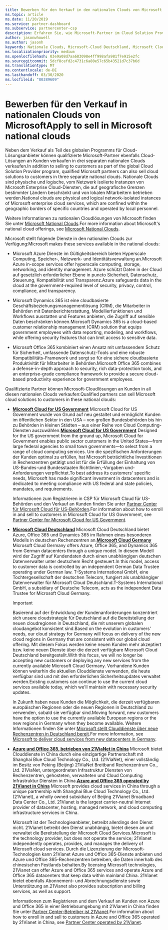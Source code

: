 ```yaml
---
title: Bewerben für den Verkauf in den nationalen Clouds von Microsoft | Partner Center
ms.topic: article
ms.date: 11/20/2019
ms.service: partner-dashboard
ms.subservice: partnercenter-csp
description: Erfahren Sie, wie Microsoft-Partner im Cloud Solution Provider-Programm Kunden, die in unterstützten nationalen Clouds angemeldet sind, verkaufen können.
author: jasonwhowell
ms.author: jasonh
keywords: Nationale Clouds, Microsoft-Cloud Deutschland, Microsoft Cloud for US Government, 21Vianet, Microsoft Cloud China
ms.localizationpriority: medium
ms.openlocfilehash: 03e9a08d7aa683098e4ff998afa981f7e915e2fc
ms.sourcegitcommit: 5dcf8cefd2c4731c6a80e57c65b43521d7c37b6d
ms.translationtype: MT
ms.contentlocale: de-DE
ms.lasthandoff: 03/30/2020
ms.locfileid: "80389609"
---
```

# <a name="apply-to-sell-in-microsoft-national-clouds"></a><span data-ttu-id="0131e-104">Bewerben für den Verkauf in nationalen Clouds von Microsoft</span><span class="sxs-lookup"><span data-stu-id="0131e-104">Apply to sell in Microsoft national clouds</span></span>

<span data-ttu-id="0131e-105">Neben dem Verkauf als Teil des globalen Programms für Cloud-Lösungsanbieter können qualifizierte Microsoft-Partner ebenfalls Cloud-Lösungen an Kunden verkaufen in drei separaten nationalen Clouds verkaufen.</span><span class="sxs-lookup"><span data-stu-id="0131e-105">In addition to selling to customers as part of the global Cloud Solution Provider program, qualified Microsoft partners can also sell cloud solutions to customers in three separate national clouds.</span></span> <span data-ttu-id="0131e-106">Nationale Clouds sind physische und logische, vom Netzwerk isolierte Instanzen von Microsoft Enterprise Cloud-Diensten, die auf geografische Grenzen bestimmter Ländern beschränkt und von lokalen Mitarbeitern betrieben werden.</span><span class="sxs-lookup"><span data-stu-id="0131e-106">National clouds are physical and logical network-isolated instances of Microsoft enterprise cloud services, which are confined within the geographic borders of specific countries and operated by local personnel.</span></span> 

<span data-ttu-id="0131e-107">Weitere Informationen zu nationalen Cloudlösungen von Microsoft finden Sie unter [Microsoft National Clouds](https://www.microsoft.com/trustcenter/cloudservices/nationalcloud).</span><span class="sxs-lookup"><span data-stu-id="0131e-107">For more information about Microsoft's national cloud offerings, see [Microsoft National Clouds](https://www.microsoft.com/trustcenter/cloudservices/nationalcloud).</span></span>

<span data-ttu-id="0131e-108">Microsoft stellt folgende Dienste in den nationalen Clouds zur Verfügung:</span><span class="sxs-lookup"><span data-stu-id="0131e-108">Microsoft makes these services available in the national clouds:</span></span>

-   <span data-ttu-id="0131e-109">Microsoft Azure Dienste im Gültigkeitsbereich bieten Hyperscale Computing, Speicher-, Netzwerk- und Identitätsverwaltung an.</span><span class="sxs-lookup"><span data-stu-id="0131e-109">Microsoft Azure in-scope services offer hyperscale computing, storage, networking, and identity management.</span></span> <span data-ttu-id="0131e-110">Azure schützt Daten in der Cloud auf gesetzlich erforderlicher Ebene in puncto Sicherheit, Datenschutz, Steuerung, Kompatibilität und Transparenz.</span><span class="sxs-lookup"><span data-stu-id="0131e-110">Azure safeguards data in the cloud at the government-required level of security, privacy, control, compliance, and transparency.</span></span>

-   <span data-ttu-id="0131e-111">Microsoft Dynamics 365 ist eine cloudbasierte Geschäftsbeziehungsmanagementlösung (CRM), die Mitarbeiter in Behörden mit Datenberichterstattung, Modellierfunktionen und Workflows ausstatten und Features anbieten, die Zugriff auf sensible Daten beschränken können.</span><span class="sxs-lookup"><span data-stu-id="0131e-111">Microsoft Dynamics 365 is a cloud-based customer relationship management (CRM) solution that equips government employees with data reporting, modeling, and workflows, while offering security features that can limit access to sensitive data.</span></span>

-   <span data-ttu-id="0131e-112">Microsoft Office 365 kombiniert einen Ansatz mit umfassendem Schutz für Sicherheit, umfassende Datenschutz-Tools und eine robuste Kompatibilitäts-Framework und sorgt so für eine sichere cloudbasierte Produktivität für Mitarbeiter in Behörden.</span><span class="sxs-lookup"><span data-stu-id="0131e-112">Microsoft Office 365 combines a defense-in-depth approach to security, rich data-protection tools, and an enterprise-grade compliance framework to provide a secure cloud-based productivity experience for government employees.</span></span>

<span data-ttu-id="0131e-113">Qualifizierte Partner können Microsoft-Cloudlösungen an Kunden in all diesen nationalen Clouds verkaufen:</span><span class="sxs-lookup"><span data-stu-id="0131e-113">Qualified partners can sell Microsoft cloud solutions to customers in these national clouds:</span></span>

-   <span data-ttu-id="0131e-114">[**Microsoft Cloud for US Government**](https://www.microsoft.com/trustcenter/cloudservices/nationalcloud#Microsoft_Cloud_for_US) Microsoft Cloud for US Government wurde von Grund auf neu gestaltet und ermöglicht Kunden im öffentlichen Sektor in den USA – von großen Bundesbehörden bis hin zu Behörden in kleinen Städten – aus einer Reihe von Cloud Computing-Diensten auszuwählen.</span><span class="sxs-lookup"><span data-stu-id="0131e-114">[**Microsoft Cloud for US Government**](https://www.microsoft.com/trustcenter/cloudservices/nationalcloud#Microsoft_Cloud_for_US) Designed for the US government from the ground up, Microsoft Cloud for Government enables public sector customers in the United States—from large federal agencies to small town governments—to select from a range of cloud computing services.</span></span> <span data-ttu-id="0131e-115">Um die spezifischen Anforderungen der Kunden optimal zu erfüllen, hat Microsoft beträchtliche Investitionen in Rechenzentren getätigt und ist für die Erfüllung der Einhaltung von US-Bundes-und Bundesstaaten Richtlinien,-Vorgaben und-Anforderungen verpflichtet.</span><span class="sxs-lookup"><span data-stu-id="0131e-115">To best address its customers' specific needs, Microsoft has made significant investment in datacenters and is dedicated to meeting compliance with US federal and state policies, mandates, and requirements.</span></span> 

    <span data-ttu-id="0131e-116">Informationen zum Registrieren in CSP für Microsoft Cloud für US-Behörden und den Verkauf an Kunden finden Sie unter [Partner Center für Microsoft Cloud für US-Behörden](partner-center-for-microsoft-us-govt-cloud.md).</span><span class="sxs-lookup"><span data-stu-id="0131e-116">For information about how to enroll in and sell to customers in Microsoft Cloud for US Government, see [Partner Center for Microsoft Cloud for US Government](partner-center-for-microsoft-us-govt-cloud.md).</span></span>

-   <span data-ttu-id="0131e-117">[**Microsoft Cloud Deutschland**](https://www.microsoft.com/trustcenter/cloudservices/nationalcloud#Microsoft_Cloud_Germany) Microsoft Cloud Deutschland bietet Azure, Office 365 und Dynamics 365 im Rahmen eines besonderen Modells in deutschen Rechenzentren an.</span><span class="sxs-lookup"><span data-stu-id="0131e-117">[**Microsoft Cloud Germany**](https://www.microsoft.com/trustcenter/cloudservices/nationalcloud#Microsoft_Cloud_Germany) Microsoft Cloud Germany offers Azure, Office 365, and Dynamics 365 from German datacenters through a unique model.</span></span> <span data-ttu-id="0131e-118">In diesem Modell wird der Zugriff auf Kundendaten durch einen unabhängigen deutschen Datenverwalter unter deutschem Recht gesteuert.</span><span class="sxs-lookup"><span data-stu-id="0131e-118">In this model, access to customer data is controlled by an independent German Data Trustee operating under German law.</span></span> <span data-ttu-id="0131e-119">T-Systems International GmbH, eine Tochtergesellschaft der deutschen Telecom, fungiert als unabhängiger Datenverwalter für Microsoft Cloud Deutschland.</span><span class="sxs-lookup"><span data-stu-id="0131e-119">T-Systems International GmbH, a subsidiary of Deutsche Telecom, acts as the independent Data Trustee for Microsoft Cloud Germany.</span></span> 

    > [!IMPORTANT]  
    > <span data-ttu-id="0131e-120">Basierend auf der Entwicklung der Kundenanforderungen konzentriert sich unsere cloudstrategie für Deutschland auf die Bereitstellung der neuen cloudregionen in Deutschland, die mit unserem globalen cloudangebot konsistent sind.</span><span class="sxs-lookup"><span data-stu-id="0131e-120">Based on the evolution in customers' needs, our cloud strategy for Germany will focus on delivery of the new cloud regions in Germany that are consistent with our global cloud offering.</span></span> <span data-ttu-id="0131e-121">Mit diesem Fokus werden keine neuen Kunden mehr akzeptiert bzw. keine neuen Dienste über die derzeit verfügbare Microsoft Cloud Deutschland bereitgestellt.</span><span class="sxs-lookup"><span data-stu-id="0131e-121">With this focus, we will no longer be accepting new customers or deploying any new services from the currently available Microsoft Cloud Germany.</span></span> <span data-ttu-id="0131e-122">Vorhandene Kunden können weiterhin die aktuellen Clouddienste verwenden, die heute verfügbar sind und mit den erforderlichen Sicherheitsupdates verwaltet werden.</span><span class="sxs-lookup"><span data-stu-id="0131e-122">Existing customers can continue to use the current cloud services available today, which we'll maintain with necessary security updates.</span></span>
    >  
    > <span data-ttu-id="0131e-123">In Zukunft haben neue Kunden die Möglichkeit, die derzeit verfügbaren europäischen Regionen oder die neuen Regionen in Deutschland zu verwenden, sobald sie verfügbar sind.</span><span class="sxs-lookup"><span data-stu-id="0131e-123">Moving forward, new customers have the option to use the currently available European regions or the new regions in Germany when they become available.</span></span> <span data-ttu-id="0131e-124">Weitere Informationen finden Sie unter [Microsoft stellt Clouddienste über neue Rechenzentren in Deutschland bereit](https://news.microsoft.com/europe/2018/08/31/microsoft-to-deliver-cloud-services-from-new-datacentres-in-germany-in-2019-to-meet-evolving-customer-needs/).</span><span class="sxs-lookup"><span data-stu-id="0131e-124">For more information, see [Microsoft to deliver cloud services from new datacenters in Germany](https://news.microsoft.com/europe/2018/08/31/microsoft-to-deliver-cloud-services-from-new-datacentres-in-germany-in-2019-to-meet-evolving-customer-needs/).</span></span>

    
-   <span data-ttu-id="0131e-125">[**Azure und Office 365, betrieben von 21ViaNet in China**](https://www.microsoft.com/trustcenter/cloudservices/nationalcloud#Microsoft_Cloud_for_China) Microsoft bietet Clouddienste in China durch eine einzigartige Partnerschaft mit Shanghai Blue Cloud Technology Co., Ltd. (21ViaNet), einer vollständig im Besitz von Peking (Beijing) 21ViaNet Breitband Rechenzentrum Co., Ltd. 21ViaNet, untergeordneten Infrastruktur Diensten von Rechenzentren, gehosteten, verwalteten und Cloud Computing Infrastruktur Diensten in China.</span><span class="sxs-lookup"><span data-stu-id="0131e-125">[**Azure and Office 365 operated by 21Vianet in China**](https://www.microsoft.com/trustcenter/cloudservices/nationalcloud#Microsoft_Cloud_for_China) Microsoft provides cloud services in China through a unique partnership with Shanghai Blue Cloud Technology Co., Ltd. (21Vianet), a wholly owned subsidiary of Beijing 21Vianet Broadband Data Center Co., Ltd. 21Vianet is the largest carrier-neutral Internet provider of datacenter, hosting, managed network, and cloud computing infrastructure services in China.</span></span> 

    <span data-ttu-id="0131e-126">Microsoft ist der Technologieanbieter, betreibt allerdings den Dienst nicht. 21Vianet betreibt den Dienst unabhängig, bietet diesen an und verwaltet die Bereitstellung der Microsoft Cloud Services.</span><span class="sxs-lookup"><span data-stu-id="0131e-126">Microsoft is the technology provider, but does not operate the service; 21Vianet independently operates, provides, and manages the delivery of Microsoft cloud services.</span></span> <span data-ttu-id="0131e-127">Durch die Lizenzierung der Microsoft-Technologien kann 21Vianet Azure und Office 365-Dienste anbieten und Azure und Office 365-Rechenzentren betreiben, die Daten innerhalb des chinesischen Festlands behalten.</span><span class="sxs-lookup"><span data-stu-id="0131e-127">By licensing Microsoft technologies, 21Vianet can offer Azure and Office 365 services and operate Azure and Office 365 datacenters that keep data within mainland China.</span></span> <span data-ttu-id="0131e-128">21Vianet bietet ebenfalls Abonnement- und Abrechnungsdienste sowie Unterstützung an.</span><span class="sxs-lookup"><span data-stu-id="0131e-128">21Vianet also provides subscription and billing services, as well as support.</span></span>

    <span data-ttu-id="0131e-129">Informationen zum Registrieren und dem Verkauf an Kunden von Azure und Office 365 in einer Betriebsumgebung mit 21Vianet in China finden Sie unter [Partner Center-Betreiber ist 21Vianet](https://msdn.microsoft.com/partner-china/index).</span><span class="sxs-lookup"><span data-stu-id="0131e-129">For information about how to enroll in and sell to customers in Azure and Office 365 operated by 21Vianet in China, see [Partner Center operated by 21Vianet](https://msdn.microsoft.com/partner-china/index).</span></span> 